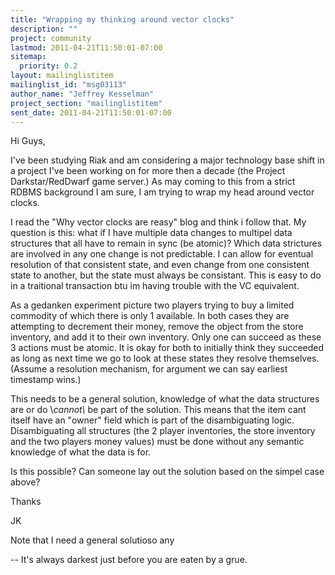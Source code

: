 ```yaml
---
title: "Wrapping my thinking around vector clocks"
description: ""
project: community
lastmod: 2011-04-21T11:50:01-07:00
sitemap:
  priority: 0.2
layout: mailinglistitem
mailinglist_id: "msg03113"
author_name: "Jeffrey Kesselman"
project_section: "mailinglistitem"
sent_date: 2011-04-21T11:50:01-07:00
---
```



Hi Guys,

I've been studying Riak and am considering a major technology base
shift in a project I've been working on for more then a decade (the
Project Darkstar/RedDwarf game server.) As may coming to this from a
strict RDBMS background I am sure, I am trying to wrap my head around
vector clocks.

I read the "Why vector clocks are reasy" blog and think i follow that.
 My question is this: what if I have multiple data changes to multipel
data structures that all have to remain in sync (be atomic)? Which
data strictures are involved in any one change is not predictable. I
can allow for eventual resolution of that consistent state, and even
change from one consistent state to another, but the state must always
be consistant. This is easy to do in a traitional transaction btu im
having trouble with the VC equivalent.

As a gedanken experiment picture two players trying to buy a limited
commodity of which there is only 1 available. In both cases they are
attempting to decrement their money, remove the object from the store
inventory, and add it to their own inventory. Only one can succeed as
these 3 actions must be atomic. It is okay for both to initially
think they succeeded as long as next time we go to look at these
states they resolve themselves. (Assume a resolution mechanism, for
argument we can say earliest timestamp wins.)

This needs to be a general solution, knowledge of what the data
structures are or do \\*cannot\\* be part of the solution. This means
that the item cant itself have an "owner" field which is part of the
disambiguating logic. Disambiguating all structures (the 2 player
inventories, the store inventory and the two players money values)
must be done without any semantic knowledge of what the data is for.

Is this possible? Can someone lay out the solution based on the
simpel case above?

Thanks

JK


Note that I need a general solutioso any

-- 
It's always darkest just before you are eaten by a grue.

